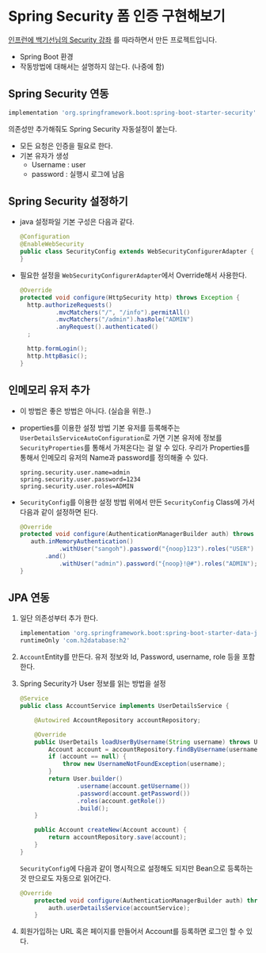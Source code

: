 # Spring Security 폼 인증 구현해보기
[인프런에 백기선님의 Security 강좌](https://www.inflearn.com/course/%EB%B0%B1%EA%B8%B0%EC%84%A0-%EC%8A%A4%ED%94%84%EB%A7%81-%EC%8B%9C%ED%81%90%EB%A6%AC%ED%8B%B0) 를 따라하면서 만든 프로젝트입니다.
* Spring Boot 환경
* 작동방법에 대해서는 설명하지 않는다. (나중에 함)

## Spring Security 연동 
```groovy
implementation 'org.springframework.boot:spring-boot-starter-security'
```
의존성만 추가해줘도 Spring Security 자동설정이 붙는다.
 * 모든 요청은 인증을 필요로 한다.
 * 기본 유자가 생성
    * Username : user
    * password : 실행시 로그에 남음


## Spring Security 설정하기
* java 설정파일 기본 구성은 다음과 같다.
    ```java
    @Configuration
    @EnableWebSecurity
    public class SecurityConfig extends WebSecurityConfigurerAdapter {
    }
    ```
* 필요한 설정을 `WebSecurityConfigurerAdapter`에서 Override해서 사용한다.
    ```java
    @Override
    protected void configure(HttpSecurity http) throws Exception {
      http.authorizeRequests()
              .mvcMatchers("/", "/info").permitAll()
              .mvcMatchers("/admin").hasRole("ADMIN")
              .anyRequest().authenticated()
      ;
    
      http.formLogin();
      http.httpBasic();
    }
    ```
  
## 인메모리 유저 추가
* 이 방법은 좋은 방법은 아니다. (실습을 위한..)
*  properties를 이용한 설정 방법
기본 유저를 등록해주는 `UserDetailsServiceAutoConfiguration`로 가면 
기본 유저에 정보를 `SecurityProperties`를 통해서 가져온다는 걸 알 수 있다.
우리가 Properties를 통해서 인메모리 유저의 Name과 password를 정의해줄 수 있다.
    ```
    spring.security.user.name=admin
    spring.security.user.password=1234
    spring.security.user.roles=ADMIN
    ```
   
*  `SecurityConfig`를 이용한 설정 방법
    위에서 만든 `SecurityConfig` Class에 가서 다음과 같이 설정하면 된다.
    ```java
    @Override
    protected void configure(AuthenticationManagerBuilder auth) throws Exception {
       auth.inMemoryAuthentication()
               .withUser("sangoh").password("{noop}123").roles("USER")
           .and()
               .withUser("admin").password("{noop}!@#").roles("ADMIN");
    }
    ```

## JPA 연동
1. 일단 의존성부터 추가 한다.
    ```groovy
    implementation 'org.springframework.boot:spring-boot-starter-data-jpa'
    runtimeOnly 'com.h2database:h2'
    ```
2. `Account`Entity를 만든다.
    유저 정보와 Id, Password, username, role 등을 포함한다. 

3. Spring Security가 User 정보를 읽는 방법을 설정
   ```java
   @Service
   public class AccountService implements UserDetailsService {
   
       @Autowired AccountRepository accountRepository;
   
       @Override
       public UserDetails loadUserByUsername(String username) throws UsernameNotFoundException {
           Account account = accountRepository.findByUsername(username);
           if (account == null) {
               throw new UsernameNotFoundException(username);
           }
           return User.builder()
                   .username(account.getUsername())
                   .password(account.getPassword())
                   .roles(account.getRole())
                   .build();
       }
   
       public Account createNew(Account account) {
           return accountRepository.save(account);
       }
   }
   ```    
    
    `SecurityConfig`에 다음과 같이 명시적으로 설정해도 되지만 Bean으로 등록하는 것 만으로도 자동으로 읽어간다. 
    ```java
    @Override
        protected void configure(AuthenticationManagerBuilder auth) throws Exception {
            auth.userDetailsService(accountService);
        }
    ```

3. 회원가입하는 URL 혹은 페이지를 만들어서 Account를 등록하면 로그인 할 수 있다.
    
